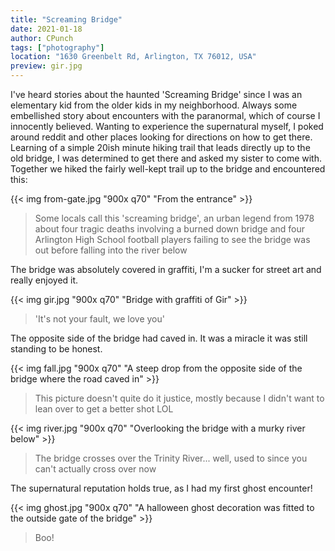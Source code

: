 ```yaml
---
title: "Screaming Bridge"
date: 2021-01-18
author: CPunch
tags: ["photography"]
location: "1630 Greenbelt Rd, Arlington, TX 76012, USA"
preview: gir.jpg
---
```


I've heard stories about the haunted 'Screaming Bridge' since I was an elementary kid from the older kids in my neighborhood. Always some embellished story about encounters with the paranormal, which of course I innocently believed. Wanting to experience the supernatural myself, I poked around reddit and other places looking for directions on how to get there. Learning of a simple 20ish minute hiking trail that leads directly up to the old bridge, I was determined to get there and asked my sister to come with. Together we hiked the fairly well-kept trail up to the bridge and encountered this:

{{< img from-gate.jpg "900x q70" "From the entrance" >}}
> Some locals call this 'screaming bridge', an urban legend from 1978 about four tragic deaths involving a burned down bridge and four Arlington High School football players failing to see the bridge was out before falling into the river below

The bridge was absolutely covered in graffiti, I'm a sucker for street art and really enjoyed it.

{{< img gir.jpg "900x q70" "Bridge with graffiti of Gir" >}}
> 'It's not your fault, we love you'

The opposite side of the bridge had caved in. It was a miracle it was still standing to be honest.

{{< img fall.jpg "900x q70" "A steep drop from the opposite side of the bridge where the road caved in" >}}
> This picture doesn't quite do it justice, mostly because I didn't want to lean over to get a better shot LOL

{{< img river.jpg "900x q70" "Overlooking the bridge with a murky river below" >}}
> The bridge crosses over the Trinity River... well, used to since you can't actually cross over now

The supernatural reputation holds true, as I had my first ghost encounter!

{{< img ghost.jpg "900x q70" "A halloween ghost decoration was fitted to the outside gate of the bridge" >}}
> Boo!